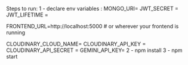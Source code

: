 Steps to run:
1 - declare env variables :
MONGO_URI=
JWT_SECRET = 
JWT_LIFETIME = 

FRONTEND_URL=http://localhost:5000  # or wherever your frontend is running

CLOUDINARY_CLOUD_NAME=
CLOUDINARY_API_KEY = 
CLOUDINARY_API_SECRET =
GEMINI_API_KEY=
2 - npm install
3 - npm start

